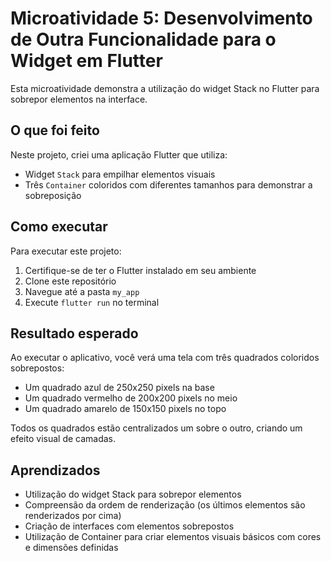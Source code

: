 # Microatividade 5: Desenvolvimento de Outra Funcionalidade para o Widget em Flutter

Esta microatividade demonstra a utilização do widget Stack no Flutter para sobrepor elementos na interface.

## O que foi feito

Neste projeto, criei uma aplicação Flutter que utiliza:

- Widget `Stack` para empilhar elementos visuais
- Três `Container` coloridos com diferentes tamanhos para demonstrar a sobreposição

## Como executar

Para executar este projeto:

1. Certifique-se de ter o Flutter instalado em seu ambiente
2. Clone este repositório
3. Navegue até a pasta `my_app`
4. Execute `flutter run` no terminal

## Resultado esperado

Ao executar o aplicativo, você verá uma tela com três quadrados coloridos sobrepostos:
- Um quadrado azul de 250x250 pixels na base
- Um quadrado vermelho de 200x200 pixels no meio
- Um quadrado amarelo de 150x150 pixels no topo

Todos os quadrados estão centralizados um sobre o outro, criando um efeito visual de camadas.

## Aprendizados

- Utilização do widget Stack para sobrepor elementos
- Compreensão da ordem de renderização (os últimos elementos são renderizados por cima)
- Criação de interfaces com elementos sobrepostos
- Utilização de Container para criar elementos visuais básicos com cores e dimensões definidas 
